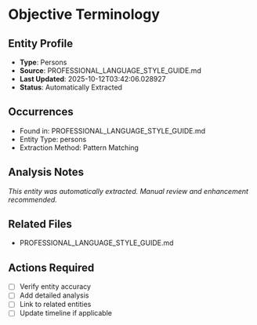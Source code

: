 # Objective Terminology

## Entity Profile
- **Type**: Persons
- **Source**: PROFESSIONAL_LANGUAGE_STYLE_GUIDE.md
- **Last Updated**: 2025-10-12T03:42:06.028927
- **Status**: Automatically Extracted

## Occurrences
- Found in: PROFESSIONAL_LANGUAGE_STYLE_GUIDE.md
- Entity Type: persons
- Extraction Method: Pattern Matching

## Analysis Notes
*This entity was automatically extracted. Manual review and enhancement recommended.*

## Related Files
- PROFESSIONAL_LANGUAGE_STYLE_GUIDE.md

## Actions Required
- [ ] Verify entity accuracy
- [ ] Add detailed analysis
- [ ] Link to related entities
- [ ] Update timeline if applicable
